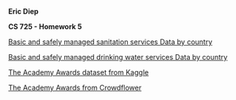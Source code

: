 **Eric Diep**

**CS 725 - Homework 5**

<a href='http://apps.who.int/gho/data/node.main.WSHSANITATION?lang=en'>Basic and safely managed sanitation services 
Data by country</a>

<a href='http://apps.who.int/gho/data/node.main.WSHWATER?lang=en'>Basic and safely managed drinking water services 
Data by country</a>

<a href='https://www.kaggle.com/theacademy/academy-awards/data'>The Academy Awards dataset from Kaggle</a>

<a href='https://www.crowdflower.com/data-for-everyone/?utm_source=press%20release&utm_medium=DFE&utm_campaign=PR'>The Academy Awards from Crowdflower</a>